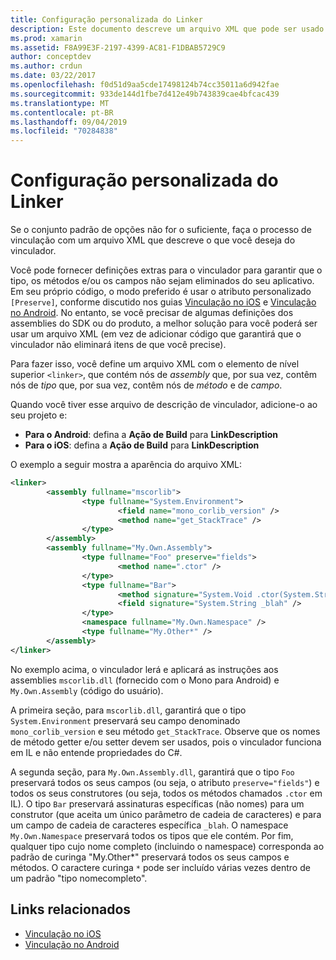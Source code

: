 ```yaml
---
title: Configuração personalizada do Linker
description: Este documento descreve um arquivo XML que pode ser usado para configurar o vinculador garantindo explicitamente que o código necessário não seja eliminado do aplicativo vinculado.
ms.prod: xamarin
ms.assetid: F8A99E3F-2197-4399-AC81-F1DBAB5729C9
author: conceptdev
ms.author: crdun
ms.date: 03/22/2017
ms.openlocfilehash: f0d51d9aa5cde17498124b74cc35011a6d942fae
ms.sourcegitcommit: 933de144d1fbe7d412e49b743839cae4bfcac439
ms.translationtype: MT
ms.contentlocale: pt-BR
ms.lasthandoff: 09/04/2019
ms.locfileid: "70284838"
---
```

# <a name="custom-linker-configuration"></a>Configuração personalizada do Linker

Se o conjunto padrão de opções não for o suficiente, faça o processo de vinculação com um arquivo XML que descreve o que você deseja do vinculador.

Você pode fornecer definições extras para o vinculador para garantir que o tipo, os métodos e/ou os campos não sejam eliminados do seu aplicativo. Em seu próprio código, o modo preferido é usar o atributo personalizado `[Preserve]`, conforme discutido nos guias [Vinculação no iOS](~/ios/deploy-test/linker.md) e [Vinculação no Android](~/android/deploy-test/linker.md).
No entanto, se você precisar de algumas definições dos assemblies do SDK ou do produto, a melhor solução para você poderá ser usar um arquivo XML (em vez de adicionar código que garantirá que o vinculador não eliminará itens de que você precise).

Para fazer isso, você define um arquivo XML com o elemento de nível superior `<linker>`, que contém nós de *assembly* que, por sua vez, contêm nós de *tipo* que, por sua vez, contêm nós de *método* e de *campo*.

Quando você tiver esse arquivo de descrição de vinculador, adicione-o ao seu projeto e:

- **Para o Android**: defina a **Ação de Build** para **LinkDescription**
- **Para o iOS**: defina a **Ação de Build** para **LinkDescription**


O exemplo a seguir mostra a aparência do arquivo XML:

```xml
<linker>
        <assembly fullname="mscorlib">
                <type fullname="System.Environment">
                        <field name="mono_corlib_version" />
                        <method name="get_StackTrace" />
                </type>
        </assembly>
        <assembly fullname="My.Own.Assembly">
                <type fullname="Foo" preserve="fields">
                        <method name=".ctor" />
                </type>
                <type fullname="Bar">
                        <method signature="System.Void .ctor(System.String)" />
                        <field signature="System.String _blah" />
                </type>
                <namespace fullname="My.Own.Namespace" />
                <type fullname="My.Other*" />
        </assembly>
</linker>
```

No exemplo acima, o vinculador lerá e aplicará as instruções aos assemblies `mscorlib.dll` (fornecido com o Mono para Android) e `My.Own.Assembly` (código do usuário).

A primeira seção, para `mscorlib.dll`, garantirá que o tipo `System.Environment` preservará seu campo denominado `mono_corlib_version` e seu método `get_StackTrace`.
Observe que os nomes de método getter e/ou setter devem ser usados, pois o vinculador funciona em IL e não entende propriedades do C#.

A segunda seção, para `My.Own.Assembly.dll`, garantirá que o tipo `Foo` preservará todos os seus campos (ou seja, o atributo `preserve="fields"`) e todos os seus construtores (ou seja, todos os métodos chamados `.ctor` em IL). O tipo `Bar` preservará assinaturas específicas (não nomes) para um construtor (que aceita um único parâmetro de cadeia de caracteres) e para um campo de cadeia de caracteres específica `_blah`.
O namespace `My.Own.Namespace` preservará todos os tipos que ele contém.
Por fim, qualquer tipo cujo nome completo (incluindo o namespace) corresponda ao padrão de curinga "My.Other\*" preservará todos os seus campos e métodos. O caractere curinga `*` pode ser incluído várias vezes dentro de um padrão "tipo nomecompleto".



## <a name="related-links"></a>Links relacionados

- [Vinculação no iOS](~/ios/deploy-test/linker.md)
- [Vinculação no Android](~/android/deploy-test/linker.md)
